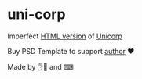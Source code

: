 # uni-corp

Imperfect [HTML version](https://39domia.github.io/uni-corp/) of [Unicorp](https://themeforest.net/item/unicorp-startup-and-finance-multipurpose-psd-template/25719354)

Buy PSD Template to support [author](https://themeforest.net/user/viworx-co) ❤

Made by ✋🤚 and ⌨